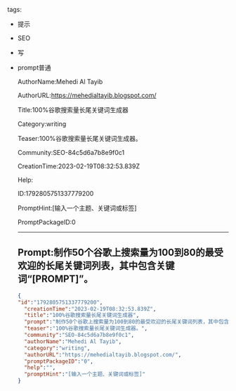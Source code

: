   tags: 
- 提示
- SEO
- 写
- prompt普通

  AuthorName:Mehedi Al Tayib

  AuthorURL:https://mehedialtayib.blogspot.com/

  Title:100%谷歌搜索量长尾关键词生成器

  Category:writing

  Teaser:100%谷歌搜索量长尾关键词生成器。

  Community:SEO-84c5d6a7b8e9f0c1

  CreationTime:2023-02-19T08:32:53.839Z

  Help:

  ID:1792805751337779200

  PromptHint:[输入一个主题、关键词或标签]

  PromptPackageID:0

  ---

  ## Prompt:制作50个谷歌上搜索量为100到80的最受欢迎的长尾关键词列表，其中包含关键词“[PROMPT]”。

  ```json
  {
  "id":"1792805751337779200",
    "creationTime":"2023-02-19T08:32:53.839Z",
    "title":"100%谷歌搜索量长尾关键词生成器",
    "prompt":"制作50个谷歌上搜索量为100到80的最受欢迎的长尾关键词列表，其中包含关键词“[PROMPT]”。",
    "teaser":"100%谷歌搜索量长尾关键词生成器。",
    "community":"SEO-84c5d6a7b8e9f0c1",
    "authorName":"Mehedi Al Tayib",
    "category":"writing",
    "authorURL":"https://mehedialtayib.blogspot.com/",
    "promptPackageID":"0",
    "help":"",
    "promptHint":"[输入一个主题、关键词或标签]"
  }
  ```
